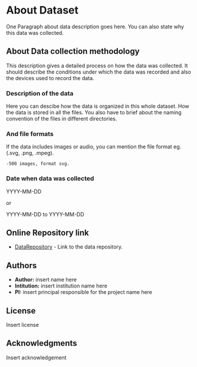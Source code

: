 # About Dataset

One Paragraph about data description goes here. You can also state why this data was collected.

## About Data collection methodology

This description gives a detailed process on how the data was collected. It should describe the conditions under which the data was recorded and also the devices used to record the data.

### Description of the data

Here you can descibe how the data is organized in this whole dataset. How the data is stored in all the files. You also have to brief about the naming convention of the files in different directories.

### And file formats

If the data includes images or audio, you can mention the file format eg.(.svg, .png, .mpeg).
```
-500 images, format svg.
```

### Date when data was collected

YYYY-MM-DD

or 

YYYY-MM-DD to YYYY-MM-DD

## Online Repository link

* [DataRepository](https://www.kaggle.com/datasets) - Link to the data repository.

## Authors

* **Author:** insert name here
* **Intitution:** insert institution name here
* **PI:** insert principal responsible for the project name here 


## License

Insert license

## Acknowledgments

Insert acknowledgement
